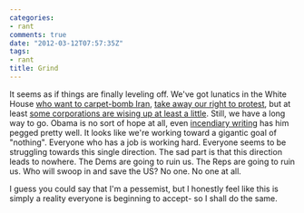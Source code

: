 ```yaml
---
categories:
- rant
comments: true
date: "2012-03-12T07:57:35Z"
tags:
- rant
title: Grind
---
```


It seems as if things are finally leveling off. We've got lunatics in the White
House [who want to carpet-bomb Iran][1], [take away our right to protest][2],
but at least [some corporations are wising up at least a little][3]. Still, we
have a long way to go. Obama is no sort of hope at all, even [incendiary
writing][4] has him pegged pretty well. It looks like we're working toward a
gigantic goal of "nothing". Everyone who has a job is working hard. Everyone
seems to be struggling towards this single direction. The sad part is that this
direction leads to nowhere. The Dems are going to ruin us. The Reps are going to
ruin us. Who will swoop in and save the US? No one. No one at all.

I guess you could say that I'm a pessemist, but I honestly feel like this is
simply a reality everyone is beginning to accept- so I shall do the same.

[1]: http://rt.com/usa/news/us-troops-israel-iran-257/
[2]: http://inthesetimes.com/ittlist/entry/12874/obama_signs_the_anti-occupy_law/
[3]: http://www.americablog.com/2012/03/advertisers-now-fleeing-limbaugh.html
[4]: http://www.intrepidreport.com/archives/2918
